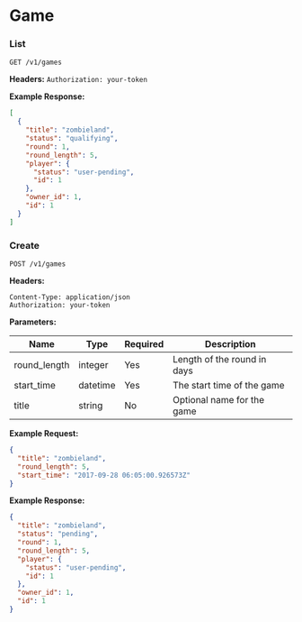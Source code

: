 # Game

### List

`GET /v1/games`

**Headers:**
`Authorization: your-token`

**Example Response:**
```json
[
  {
    "title": "zombieland",
    "status": "qualifying",
    "round": 1,
    "round_length": 5,
    "player": {
      "status": "user-pending",
      "id": 1
    },
    "owner_id": 1,
    "id": 1
  }
]
```

### Create

`POST /v1/games`

**Headers:**

`Content-Type: application/json` <br />
`Authorization: your-token`

**Parameters:**

|**Name**|**Type**|**Required**|**Description**|
| ------------ |--------- | ---------- | ------------- |
| round_length | integer  | Yes        | Length of the round in days |
| start_time   | datetime | Yes        | The start time of the game |
| title        | string   | No         | Optional name for the game |

**Example Request:**

```json
{
  "title": "zombieland",
  "round_length": 5,
  "start_time": "2017-09-28 06:05:00.926573Z"
}
```

**Example Response:**

```json
{
  "title": "zombieland",
  "status": "pending",
  "round": 1,
  "round_length": 5,
  "player": {
    "status": "user-pending",
    "id": 1
  },
  "owner_id": 1,
  "id": 1
}
```

